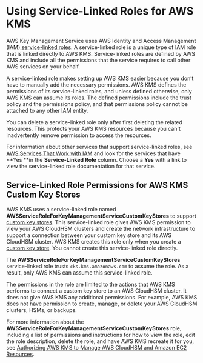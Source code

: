 # Using Service\-Linked Roles for AWS KMS<a name="using-service-linked-roles"></a>

AWS Key Management Service uses AWS Identity and Access Management \(IAM\)[ service\-linked roles](https://docs.aws.amazon.com/IAM/latest/UserGuide/id_roles_terms-and-concepts.html#iam-term-service-linked-role)\. A service\-linked role is a unique type of IAM role that is linked directly to AWS KMS\. Service\-linked roles are defined by AWS KMS and include all the permissions that the service requires to call other AWS services on your behalf\. 

A service\-linked role makes setting up AWS KMS easier because you don’t have to manually add the necessary permissions\. AWS KMS defines the permissions of its service\-linked roles, and unless defined otherwise, only AWS KMS can assume its roles\. The defined permissions include the trust policy and the permissions policy, and that permissions policy cannot be attached to any other IAM entity\.

You can delete a service\-linked role only after first deleting the related resources\. This protects your AWS KMS resources because you can't inadvertently remove permission to access the resources\.

For information about other services that support service\-linked roles, see [AWS Services That Work with IAM](https://docs.aws.amazon.com/IAM/latest/UserGuide/reference_aws-services-that-work-with-iam.html) and look for the services that have **Yes **in the **Service\-Linked Role** column\. Choose a **Yes** with a link to view the service\-linked role documentation for that service\.

## Service\-Linked Role Permissions for AWS KMS Custom Key Stores<a name="slr-permissions"></a>

AWS KMS uses a service\-linked role named **AWSServiceRoleForKeyManagementServiceCustomKeyStores** to support [custom key stores](custom-key-store-overview.md)\. This service\-linked role gives AWS KMS permission to view your AWS CloudHSM clusters and create the network infrastructure to support a connection between your custom key store and its AWS CloudHSM cluster\. AWS KMS creates this role only when you create a [custom key store](custom-key-store-overview.md)\. You cannot create this service\-linked role directly\.

The **AWSServiceRoleForKeyManagementServiceCustomKeyStores** service\-linked role trusts `cks.kms.amazonaws.com` to assume the role\. As a result, only AWS KMS can assume this service\-linked role\. 

The permissions in the role are limited to the actions that AWS KMS performs to connect a custom key store to an AWS CloudHSM cluster\. It does not give AWS KMS any additional permissions\. For example, AWS KMS does not have permission to create, manage, or delete your AWS CloudHSM clusters, HSMs, or backups\.

For more information about the **AWSServiceRoleForKeyManagementServiceCustomKeyStores** role, including a list of permissions and instructions for how to view the role, edit the role description, delete the role, and have AWS KMS recreate it for you, see [Authorizing AWS KMS to Manage AWS CloudHSM and Amazon EC2 Resources](authorize-key-store.md#authorize-kms)\.